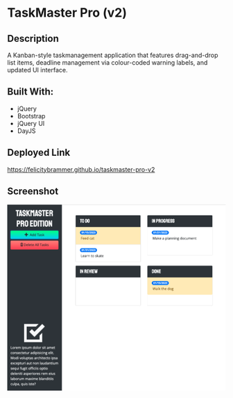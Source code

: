 # TaskMaster Pro (v2)

## Description

A Kanban-style taskmanagement application that features drag-and-drop list items, deadline management via colour-coded warning labels, and updated UI interface. 

## Built With:

* jQuery
* Bootstrap
* jQuery UI
* DayJS

## Deployed Link

https://felicitybrammer.github.io/taskmaster-pro-v2

## Screenshot

![screenshot](screenshot-task.png)


